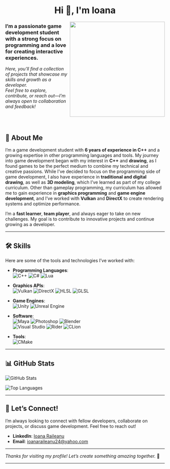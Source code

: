 
<h1 align="center">Hi 👋, I'm Ioana</h1>
<img align='right' src="https://miro.medium.com/v2/resize:fit:1400/0*K2WLMTExLyida7OR.gif" width="300">
<h3 align="left">I’m a passionate game development student with a strong focus on <br> programming and a love for creating interactive experiences.</h3>
<p align="left"><em>Here, you’ll find a collection of projects that showcase my skills and growth as a developer. <br>Feel free to explore, contribute, or reach out—I’m always open to collaboration and feedback!
</em></p>
<br><br>

## 🚀 About Me

I’m a game development student with **6 years of experience in C++** and a growing expertise in other programming languages and tools. My journey into game development began with my interest in **C++** and **drawing**, as I found games to be the perfect medium to combine my technical and creative passions. While I’ve decided to focus on the programming side of game development, I also have experience in **traditional and digital drawing**, as well as **3D modeling**, which I’ve learned as part of my college curriculum. Other than gameplay programming, my curriculum has allowed me to gain experience in **graphics programming** and **game engine development**, and I’ve worked with **Vulkan** and **DirectX** to create rendering systems and optimize performance.

I’m a **fast learner**, **team player**, and always eager to take on new challenges. My goal is to contribute to innovative projects and continue growing as a developer.

---

## 🛠️ Skills

Here are some of the tools and technologies I’ve worked with:

- **Programming Languages**:  
  ![C++](https://img.shields.io/badge/C++-00599C?style=for-the-badge&logo=c%2B%2B&logoColor=white)    ![C#](https://img.shields.io/badge/C%23-239120?style=for-the-badge&logo=c-sharp&logoColor=white)    ![Lua](https://img.shields.io/badge/Lua-2C2D72?style=for-the-badge&logo=lua&logoColor=white)

- **Graphics APIs**:  
  ![Vulkan](https://img.shields.io/badge/Vulkan-AC162C?style=for-the-badge&logo=vulkan&logoColor=white)    ![DirectX](https://img.shields.io/badge/DirectX-0078D6?style=for-the-badge&logo=directx&logoColor=white)   ![HLSL](https://img.shields.io/badge/HLSL-0078D6?style=for-the-badge&logo=directx&logoColor=white)    ![GLSL](https://img.shields.io/badge/GLSL-5686A5?style=for-the-badge&logo=opengl&logoColor=white)

- **Game Engines**:  
  ![Unity](https://img.shields.io/badge/Unity-100000?style=for-the-badge&logo=unity&logoColor=white)    ![Unreal Engine](https://img.shields.io/badge/Unreal%20Engine-0E1128?style=for-the-badge&logo=unreal-engine&logoColor=white)

- **Software**:  
  ![Maya](https://img.shields.io/badge/Maya-0696D7?style=for-the-badge&logo=autodesk&logoColor=white)    ![Photoshop](https://img.shields.io/badge/Photoshop-31A8FF?style=for-the-badge&logo=adobe-photoshop&logoColor=white)    ![Blender](https://img.shields.io/badge/Blender-F5792A?style=for-the-badge&logo=blender&logoColor=white)  
  ![Visual Studio](https://img.shields.io/badge/Visual%20Studio-5C2D91?style=for-the-badge&logo=visual-studio&logoColor=white)    ![Rider](https://img.shields.io/badge/Rider-000000?style=for-the-badge&logo=jetbrains&logoColor=white)    ![CLion](https://img.shields.io/badge/CLion-000000?style=for-the-badge&logo=jetbrains&logoColor=white)

- **Tools**:  
  ![CMake](https://img.shields.io/badge/CMake-064F8C?style=for-the-badge&logo=cmake&logoColor=white)

---

## 📊 GitHub Stats

![GitHub Stats](https://github-readme-stats.vercel.app/api?username=Juddy2403&show_icons=true&theme=radical)

![Top Languages](https://github-readme-stats.vercel.app/api/top-langs/?username=Juddy2403&layout=compact&theme=radical)

---

## 🌟 Let’s Connect!

I’m always looking to connect with fellow developers, collaborate on projects, or discuss game development. Feel free to reach out!

- **LinkedIn**: [Ioana Raileanu](www.linkedin.com/in/ioana-raileanu-147725252)  
- **Email**: ioanaraileanu24@yahoo.com
<!-- **Portfolio**: [Your Portfolio Website](https://your-portfolio.com)-->  

---

*Thanks for visiting my profile! Let’s create something amazing together.* 🚀  

---

